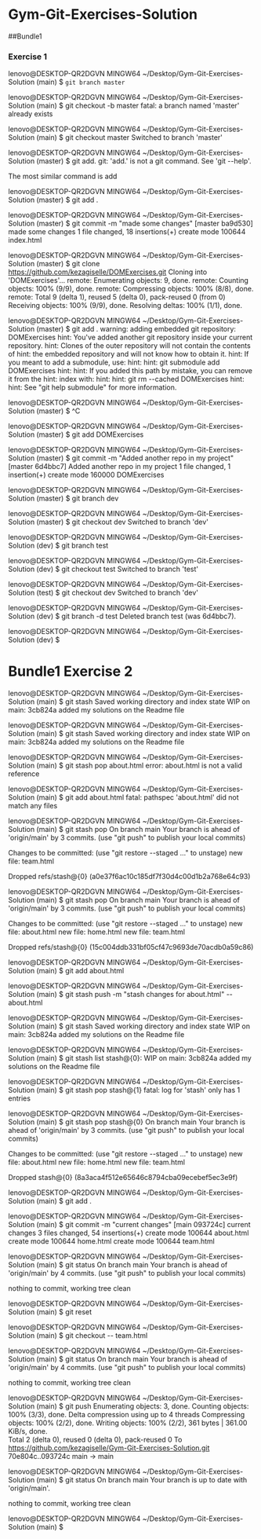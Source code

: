 # Gym-Git-Exercises-Solution
##Bundle1
### Exercise 1
lenovo@DESKTOP-QR2DGVN MINGW64 ~/Desktop/Gym-Git-Exercises-Solution (main)
$ `git branch master`

lenovo@DESKTOP-QR2DGVN MINGW64 ~/Desktop/Gym-Git-Exercises-Solution (main)
$ git checkout -b master
fatal: a branch named 'master' already exists

lenovo@DESKTOP-QR2DGVN MINGW64 ~/Desktop/Gym-Git-Exercises-Solution (main)
$ git checkout master
Switched to branch 'master'

lenovo@DESKTOP-QR2DGVN MINGW64 ~/Desktop/Gym-Git-Exercises-Solution (master)
$ git add.
git: 'add.' is not a git command. See 'git --help'.

The most similar command is
        add

lenovo@DESKTOP-QR2DGVN MINGW64 ~/Desktop/Gym-Git-Exercises-Solution (master)
$ git add .

lenovo@DESKTOP-QR2DGVN MINGW64 ~/Desktop/Gym-Git-Exercises-Solution (master)
$ git commit -m "made some changes"
[master ba9d530] made some changes
 1 file changed, 18 insertions(+)
 create mode 100644 index.html

lenovo@DESKTOP-QR2DGVN MINGW64 ~/Desktop/Gym-Git-Exercises-Solution (master)
$ git clone https://github.com/kezagiselle/DOMExercises.git
Cloning into 'DOMExercises'...
remote: Enumerating objects: 9, done.
remote: Counting objects: 100% (9/9), done.
remote: Compressing objects: 100% (8/8), done.
remote: Total 9 (delta 1), reused 5 (delta 0), pack-reused 0 (from 0)
Receiving objects: 100% (9/9), done.
Resolving deltas: 100% (1/1), done.

lenovo@DESKTOP-QR2DGVN MINGW64 ~/Desktop/Gym-Git-Exercises-Solution (master)
$ git add .
warning: adding embedded git repository: DOMExercises
hint: You've added another git repository inside your current repository.
hint: Clones of the outer repository will not contain the contents of
hint: the embedded repository and will not know how to obtain it. 
hint: If you meant to add a submodule, use:
hint: 
hint:   git submodule add <url> DOMExercises
hint: 
hint: If you added this path by mistake, you can remove it from the
hint: index with:
hint: 
hint:   git rm --cached DOMExercises
hint: 
hint: See "git help submodule" for more information.

lenovo@DESKTOP-QR2DGVN MINGW64 ~/Desktop/Gym-Git-Exercises-Solution (master)
$ ^C

lenovo@DESKTOP-QR2DGVN MINGW64 ~/Desktop/Gym-Git-Exercises-Solution (master)
$ git add DOMExercises

lenovo@DESKTOP-QR2DGVN MINGW64 ~/Desktop/Gym-Git-Exercises-Solution (master)
$ git commit -m "Added another repo in my project"
[master 6d4bbc7] Added another repo in my project
 1 file changed, 1 insertion(+)
 create mode 160000 DOMExercises

lenovo@DESKTOP-QR2DGVN MINGW64 ~/Desktop/Gym-Git-Exercises-Solution (master)
$ git branch dev

lenovo@DESKTOP-QR2DGVN MINGW64 ~/Desktop/Gym-Git-Exercises-Solution (master)
$ git checkout dev
Switched to branch 'dev'

lenovo@DESKTOP-QR2DGVN MINGW64 ~/Desktop/Gym-Git-Exercises-Solution (dev)
$ git branch test

lenovo@DESKTOP-QR2DGVN MINGW64 ~/Desktop/Gym-Git-Exercises-Solution (dev)
$ git checkout test
Switched to branch 'test'

lenovo@DESKTOP-QR2DGVN MINGW64 ~/Desktop/Gym-Git-Exercises-Solution (test)
$ git checkout dev
Switched to branch 'dev'

lenovo@DESKTOP-QR2DGVN MINGW64 ~/Desktop/Gym-Git-Exercises-Solution (dev)
$ git branch -d test
Deleted branch test (was 6d4bbc7).

lenovo@DESKTOP-QR2DGVN MINGW64 ~/Desktop/Gym-Git-Exercises-Solution (dev)
$


#  Bundle1 Exercise 2
lenovo@DESKTOP-QR2DGVN MINGW64 ~/Desktop/Gym-Git-Exercises-Solution (main)
$ git stash
Saved working directory and index state WIP on main: 3cb824a added my solutions on the Readme file

lenovo@DESKTOP-QR2DGVN MINGW64 ~/Desktop/Gym-Git-Exercises-Solution (main)
$ git stash
Saved working directory and index state WIP on main: 3cb824a added my solutions on the Readme file

lenovo@DESKTOP-QR2DGVN MINGW64 ~/Desktop/Gym-Git-Exercises-Solution (main)
$ git stash pop about.html
error: about.html is not a valid reference

lenovo@DESKTOP-QR2DGVN MINGW64 ~/Desktop/Gym-Git-Exercises-Solution (main)
$ git add about.html
fatal: pathspec 'about.html' did not match any files

lenovo@DESKTOP-QR2DGVN MINGW64 ~/Desktop/Gym-Git-Exercises-Solution (main)
$ git stash pop
On branch main
Your branch is ahead of 'origin/main' by 3 commits.
  (use "git push" to publish your local commits)

Changes to be committed:
  (use "git restore --staged <file>..." to unstage)
        new file:   team.html

Dropped refs/stash@{0} (a0e37f6ac10c185df7f30d4c00d1b2a768e64c93) 

lenovo@DESKTOP-QR2DGVN MINGW64 ~/Desktop/Gym-Git-Exercises-Solution (main)
$ git stash pop
On branch main
Your branch is ahead of 'origin/main' by 3 commits.
  (use "git push" to publish your local commits)

Changes to be committed:
  (use "git restore --staged <file>..." to unstage)
        new file:   about.html
        new file:   home.html
        new file:   team.html

Dropped refs/stash@{0} (15c004ddb331bf05cf47c9693de70acdb0a59c86)

lenovo@DESKTOP-QR2DGVN MINGW64 ~/Desktop/Gym-Git-Exercises-Solution (main)
$ git add about.html

lenovo@DESKTOP-QR2DGVN MINGW64 ~/Desktop/Gym-Git-Exercises-Solution (main)
$ git stash push -m "stash changes for about.html" --about.html

lenovo@DESKTOP-QR2DGVN MINGW64 ~/Desktop/Gym-Git-Exercises-Solution (main)
$ git stash
Saved working directory and index state WIP on main: 3cb824a added my solutions on the Readme file

lenovo@DESKTOP-QR2DGVN MINGW64 ~/Desktop/Gym-Git-Exercises-Solution (main)
$ git stash list
stash@{0}: WIP on main: 3cb824a added my solutions on the Readme file

lenovo@DESKTOP-QR2DGVN MINGW64 ~/Desktop/Gym-Git-Exercises-Solution (main)
$ git stash pop stash@{1}
fatal: log for 'stash' only has 1 entries

lenovo@DESKTOP-QR2DGVN MINGW64 ~/Desktop/Gym-Git-Exercises-Solution (main)
$ git stash pop stash@{0}
On branch main
Your branch is ahead of 'origin/main' by 3 commits.
  (use "git push" to publish your local commits)

Changes to be committed:
  (use "git restore --staged <file>..." to unstage)
        new file:   about.html
        new file:   home.html
        new file:   team.html

Dropped stash@{0} (8a3aca4f512e65646c8794cba09ecebef5ec3e9f)

lenovo@DESKTOP-QR2DGVN MINGW64 ~/Desktop/Gym-Git-Exercises-Solution (main)
$ git add .

lenovo@DESKTOP-QR2DGVN MINGW64 ~/Desktop/Gym-Git-Exercises-Solution (main)
$ git commit -m "current changes"
[main 093724c] current changes
 3 files changed, 54 insertions(+)
 create mode 100644 about.html
 create mode 100644 home.html
 create mode 100644 team.html

lenovo@DESKTOP-QR2DGVN MINGW64 ~/Desktop/Gym-Git-Exercises-Solution (main)
$ git status
On branch main
Your branch is ahead of 'origin/main' by 4 commits.
  (use "git push" to publish your local commits)

nothing to commit, working tree clean

lenovo@DESKTOP-QR2DGVN MINGW64 ~/Desktop/Gym-Git-Exercises-Solution (main)
$ git reset

lenovo@DESKTOP-QR2DGVN MINGW64 ~/Desktop/Gym-Git-Exercises-Solution (main)
$ git checkout -- team.html

lenovo@DESKTOP-QR2DGVN MINGW64 ~/Desktop/Gym-Git-Exercises-Solution (main)
$ git status
On branch main
Your branch is ahead of 'origin/main' by 4 commits.
  (use "git push" to publish your local commits)

nothing to commit, working tree clean

lenovo@DESKTOP-QR2DGVN MINGW64 ~/Desktop/Gym-Git-Exercises-Solution (main)
$ git push
Enumerating objects: 3, done.
Counting objects: 100% (3/3), done.
Delta compression using up to 4 threads
Compressing objects: 100% (2/2), done.
Writing objects: 100% (2/2), 361 bytes | 361.00 KiB/s, done.      
Total 2 (delta 0), reused 0 (delta 0), pack-reused 0
To https://github.com/kezagiselle/Gym-Git-Exercises-Solution.git
   70e804c..093724c  main -> main

lenovo@DESKTOP-QR2DGVN MINGW64 ~/Desktop/Gym-Git-Exercises-Solution (main)
$ git status
On branch main
Your branch is up to date with 'origin/main'.

nothing to commit, working tree clean

lenovo@DESKTOP-QR2DGVN MINGW64 ~/Desktop/Gym-Git-Exercises-Solution (main)
$
